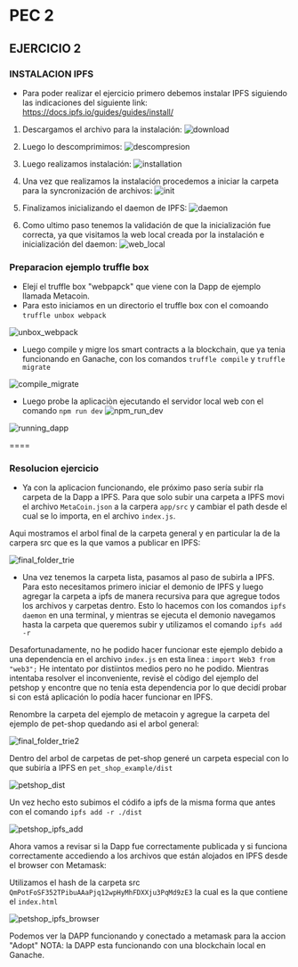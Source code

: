 # PEC 2
## EJERCICIO 2

### INSTALACION IPFS
- Para poder realizar el ejercicio primero debemos instalar IPFS siguiendo las indicaciones del siguiente link:
https://docs.ipfs.io/guides/guides/install/

1. Descargamos el archivo para la instalación:
![download](https://github.com/egabete/Disenio-y-Desarrollo/blob/master/PEC_2/Ejercicio_2/img/download.png)

2. Luego lo descomprimimos:
![descompresion](https://github.com/egabete/Disenio-y-Desarrollo/blob/master/PEC_2/Ejercicio_2/img/descompresion.png)

3. Luego realizamos instalación:
![installation](https://github.com/egabete/Disenio-y-Desarrollo/blob/master/PEC_2/Ejercicio_2/img/installation.png)

4. Una vez que realizamos la instalación procedemos a iniciar la carpeta para la syncronización de archivos:
![init](https://github.com/egabete/Disenio-y-Desarrollo/blob/master/PEC_2/Ejercicio_2/img/init.png)

5. Finalizamos inicializando el daemon de IPFS:
![daemon](https://github.com/egabete/Disenio-y-Desarrollo/blob/master/PEC_2/Ejercicio_2/img/daemon_initialization.png)

6. Como ultimo paso tenemos la validación de que la inicialización fue correcta, ya que visitamos la web local creada por la instalación e inicialización del daemon:
![web_local](https://github.com/egabete/Disenio-y-Desarrollo/blob/master/PEC_2/Ejercicio_2/img/ipfs_web_local.png)


### Preparacion ejemplo truffle box

- Elejí el truffle box "webpapck" que viene con la Dapp de ejemplo llamada Metacoin.
- Para esto iniciamos en un directorio el truffle box con el comoando `truffle unbox webpack`

![unbox_webpack](https://github.com/egabete/Disenio-y-Desarrollo/blob/master/PEC_2/Ejercicio_2/img/unbox_webpack.png)

- Luego compile y migre los smart contracts a la blockchain, que ya tenia funcionando en Ganache, con los comandos `truffle compile` y `truffle migrate`

![compile_migrate](https://github.com/egabete/Disenio-y-Desarrollo/blob/master/PEC_2/Ejercicio_2/img/compile_migrate.png)

- Luego probe la aplicaciòn ejecutando el servidor local web con el comando `npm run dev`
![npm_run_dev](https://github.com/egabete/Disenio-y-Desarrollo/blob/master/PEC_2/Ejercicio_2/img/npm_run_dev.png)

![running_dapp](https://github.com/egabete/Disenio-y-Desarrollo/blob/master/PEC_2/Ejercicio_2/img/running_dapp.png)

====
### Resolucion ejercicio

- Ya con la aplicacion funcionando, ele próximo paso sería subir rla carpeta de la Dapp a IPFS. Para que solo subir una carpeta a IPFS movi el archivo `MetaCoin.json` a la carpera `app/src` y cambiar el path desde el cual se lo importa, en el archivo `index.js`.

Aqui mostramos el arbol final de la carpeta general y en particular la de la carpera src que es la que vamos a publicar en IPFS:

![final_folder_trie](https://github.com/egabete/Disenio-y-Desarrollo/blob/master/PEC_2/Ejercicio_2/img/final_folder_trie.png)


- Una vez tenemos la carpeta lista, pasamos al paso de subirla a IPFS. Para esto necesitamos primero iniciar el demonio de IPFS y luego agregar la carpeta a ipfs de manera recursiva para que agregue todos los archivos y carpetas dentro. Esto lo hacemos con los comandos `ipfs daemon` en una terminal, y mientras se ejecuta el demonio navegamos hasta la carpeta que queremos subir y utilizamos el comando `ipfs add -r`

Desafortunadamente, no he podido hacer funcionar este ejemplo debido a una dependencia en el archivo `index.js` en esta linea : `import Web3 from "web3";` He intentato por distiintos medios pero no he podido. 
Mientras intentaba resolver el inconveniente, revisè el còdigo del ejemplo del petshop y encontre que no tenía esta dependencia por lo que decidí probar si con está aplicación lo podía hacer funcionar en IPFS.

Renombre la carpeta del ejemplo de metacoin y agregue la carpeta del ejemplo de pet-shop quedando asi el arbol general:

![final_folder_trie2](https://github.com/egabete/Disenio-y-Desarrollo/blob/master/PEC_2/Ejercicio_2/img/final_folder_trie2.png)

Dentro del arbol de carpetas de pet-shop generé un carpeta especial con lo que subiría a IPFS en `pet_shop_example/dist`

![petshop_dist](https://github.com/egabete/Disenio-y-Desarrollo/blob/master/PEC_2/Ejercicio_2/img/petshop_dist.png)

Un vez hecho esto subimos el códifo a ipfs de la misma forma que antes con el comando 
`ipfs add -r ./dist`

![petshop_ipfs_add](https://github.com/egabete/Disenio-y-Desarrollo/blob/master/PEC_2/Ejercicio_2/img/petshop_ipfs_add.png)

Ahora vamos a revisar si la Dapp fue correctamente publicada y si funciona correctamente accediendo a los archivos que están alojados en IPFS desde el browser con Metamask:

Utilizamos el hash de la carpeta src `QmPotFoSF352TPibuAAaPjq12wpHyMhFDXXju3PqMd9zE3` la cual es la que contiene el `index.html`

![petshop_ipfs_browser](https://github.com/egabete/Disenio-y-Desarrollo/blob/master/PEC_2/Ejercicio_2/img/petshop_ipfs_browser.png)

Podemos ver la DAPP funcionando y conectado a metamask para la accion "Adopt"
NOTA: la DAPP esta funcionando con una blockchain local en Ganache.
